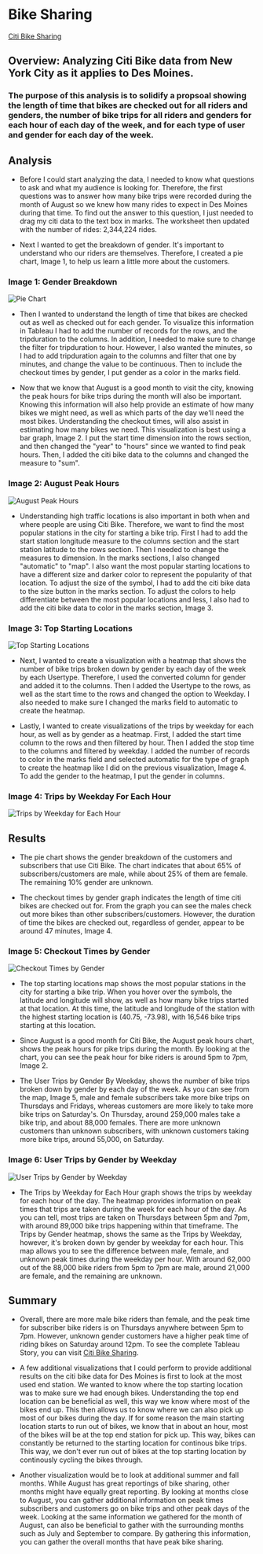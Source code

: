 # Bike Sharing
[Citi Bike Sharing](https://public.tableau.com/app/profile/morgan.anderson5677/viz/CitiBikeSharing_16705475515210/CitiBikeSharing)

## Overview: Analyzing Citi Bike data from New York City as it applies to Des Moines.
### The purpose of this analysis is to solidify a propsoal showing the length of time that bikes are checked out for all riders and genders, the number of bike trips for all riders and genders for each hour of each day of the week, and for each type of user and gender for each day of the week.

## Analysis
- Before I could start analyzing the data, I needed to know what questions to ask and what my audience is looking for. Therefore, the first questions was to answer how many bike trips were recorded during the month of August so we knew how many rides to expect in Des Moines during that time. To find out the answer to this question, I just needed to drag my citi data to the text box in marks. The worksheet then updated with the number of rides: 2,344,224 rides.

- Next I wanted to get the breakdown of gender. It's important to understand who our riders are themselves. Therefore, I created a pie chart, Image 1, to help us learn a little more about the customers. 

### Image 1: Gender Breakdown
![Pie Chart](https://github.com/mrma2318/bikesharing/blob/b2917466e0f618d705d65712fd22289ccdf638f2/images/GenderBreakdown.png)

- Then I wanted to understand the length of time that bikes are checked out as well as checked out for each gender. To visualize this information in Tableau I had to add the number of records for the rows, and the tripduration to the columns. In addition, I needed to make sure to change the filter for tripduration to hour. However, I also wanted the minutes, so I had to add tripduration again to the columns and filter that one by minutes, and change the value to be continuous. Then to include the checkout times by gender, I put gender as a color in the marks field.

- Now that we know that August is a good month to visit the city, knowing the peak hours for bike trips during the month will also be important. Knowing this information will also help provide an estimate of how many bikes we might need, as well as which parts of the day we'll need the most bikes. Understanding the checkout times, will also assist in estimating how many bikes we need. This visualization is best using a bar graph, Image 2. I put the start time dimension into the rows section, and then changed the "year" to "hours" since we wanted to find peak hours. Then, I added the citi bike data to the columns and changed the measure to "sum".

### Image 2: August Peak Hours
![August Peak Hours](https://github.com/mrma2318/bikesharing/blob/b2917466e0f618d705d65712fd22289ccdf638f2/images/AugustPeakHours.png)

- Understanding high traffic locations is also important in both when and where people are using Citi Bike. Therefore, we want to find the most popular stations in the city for starting a bike trip. First I had to add the start station longitude measure to the columns section and the start station latitude to the rows section. Then I needed to change the measures to dimension. In the marks sections, I also changed "automatic" to "map". I also want the most popular starting locations to have a different size and darker color to represent the popularity of that location. To adjust the size of the symbol, I had to add the citi bike data to the size button in the marks section. To adjust the colors to help differentiate between the most popular locations and less, I also had to add the citi bike data to color in the marks section, Image 3. 

### Image 3: Top Starting Locations
![Top Starting Locations](https://github.com/mrma2318/bikesharing/blob/b2917466e0f618d705d65712fd22289ccdf638f2/images/TopStartingLocations.png)

- Next, I wanted to create a visualization with a heatmap that shows the number of bike trips broken down by gender by each day of the week by each Usertype. Therefore, I used the converted column for gender and added it to the columns. Then I added the Usertype to the rows, as well as the start time to the rows and changed the option to Weekday. I also needed to make sure I changed the marks field to automatic to create the heatmap.

- Lastly, I wanted to create visualizations of the trips by weekday for each hour, as well as by gender as a heatmap. First, I added the start time column to the rows and then filtered by hour. Then I added the stop time to the columns and filtered by weekday. I added the number of records to color in the marks field and selected automatic for the type of graph to create the heatmap like I did on the previous visualization, Image 4. To add the gender to the heatmap, I put the gender in columns.

### Image 4: Trips by Weekday For Each Hour
![Trips by Weekday for Each Hour](https://github.com/mrma2318/bikesharing/blob/b2917466e0f618d705d65712fd22289ccdf638f2/images/TripsByWeekday.png)

## Results
- The pie chart shows the gender breakdown of the customers and subscribers that use Citi Bike. The chart indicates that about 65% of subscribers/customers are male, while about 25% of them are female. The remaining 10% gender are unknown. 

- The checkout times by gender graph indicates the length of time citi bikes are checked out for. From the graph you can see the males check out more bikes than other subscribers/customers. However, the duration of time the bikes are checked out, regardless of gender, appear to be around 47 minutes, Image 4.

### Image 5: Checkout Times by Gender
![Checkout Times by Gender](https://github.com/mrma2318/bikesharing/blob/b2917466e0f618d705d65712fd22289ccdf638f2/images/CheckoutTimesByGender.png)

- The top starting locations map shows the most popular stations in the city for starting a bike trip. When you hover over the symbols, the latitude and longitude will show, as well as how many bike trips started at that location. At this time, the latitude and longitude of the station with the highest starting location is (40.75, -73.98), with 16,546 bike trips starting at this location. 

- Since August is a good month for Citi Bike, the August peak hours chart, shows the peak hours for pike trips during the month. By looking at the chart, you can see the peak hour for bike riders is around 5pm to 7pm, Image 2.

- The User Trips by Gender By Weekday, shows the number of bike trips broken down by gender by each day of the week. As you can see from the map, Image 5, male and female subscribers take more bike trips on Thursdays and Fridays, whereas customers are more likely to take more bike trips on Saturday's. On Thursday, around 259,000 males take a bike trip, and about 88,000 females. There are more unknown customers than unknown subscribers, with unknown customers taking more bike trips, around 55,000, on Saturday. 

### Image 6: User Trips by Gender by Weekday
![User Trips by Gender by Weekday](https://github.com/mrma2318/bikesharing/blob/b2917466e0f618d705d65712fd22289ccdf638f2/images/UserTripsByGender.png)

- The Trips by Weekday for Each Hour graph shows the trips by weekday for each hour of the day. The heatmap provides information on peak times that trips are taken during the week for each hour of the day. As you can tell, most trips are taken on Thursdays between 5pm and 7pm, with around 89,000 bike trips happening within that timeframe. The Trips by Gender heatmap, shows the same as the Trips by Weekday, however, it's broken down by gender by weekday for each hour. This map allows you to see the difference between male, female, and unknown peak times during the weekday per hour. With around 62,000 out of the 88,000 bike riders from 5pm to 7pm are male, around 21,000 are female, and the remaining are unknown. 

## Summary
- Overall, there are more male bike riders than female, and the peak time for subscriber bike riders is on Thursdays anywhere between 5pm to 7pm. However, unknown gender customers have a higher peak time of riding bikes on Saturday around 12pm. To see the complete Tableau Story, you can visit [Citi Bike Sharing](https://public.tableau.com/app/profile/morgan.anderson5677/viz/CitiBikeSharing_16705475515210/CitiBikeSharing).

- A few additional visualizations that I could perform to provide additional results on the citi bike data for Des Moines is first to look at the most used end station. We wanted to know where the top starting location was to make sure we had enough bikes. Understanding the top end location can be beneficial as well, this way we know where most of the bikes end up. This then allows us to know where we can also pick up most of our bikes during the day. If for some reason the main starting location starts to run out of bikes, we know that in about an hour, most of the bikes will be at the top end station for pick up. This way, bikes can constantly be returned to the starting location for continous bike trips. This way, we don't ever run out of bikes at the top starting location by continously cycling the bikes through.

- Another visualization would be to look at additional summer and fall months. While August has great reportings of bike sharing, other months might have equally great reporting. By looking at months close to August, you can gather additional information on peak times subscribers and customers go on bike trips and other peak days of the week. Looking at the same information we gathered for the month of August, can also be beneficial to gather with the surrounding months such as July and September to compare. By gathering this information, you can gather the overall months that have peak bike sharing. 